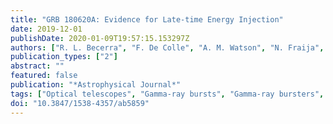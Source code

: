 ```yaml
---
title: "GRB 180620A: Evidence for Late-time Energy Injection"
date: 2019-12-01
publishDate: 2020-01-09T19:57:15.153297Z
authors: ["R. L. Becerra", "F. De Colle", "A. M. Watson", "N. Fraija", "N. R. Butler", "W. H. Lee", "C. G. Román-Zúñiga", "J. S. Bloom", "J. J. González", "A. S. Kutyrev", "J. X. Prochaska", "E. Ramirez-Ruiz", "M. G. Richer", "E. Troja"]
publication_types: ["2"]
abstract: ""
featured: false
publication: "*Astrophysical Journal*"
tags: ["Optical telescopes", "Gamma-ray bursts", "Gamma-ray bursters", "Gamma-ray sources", "Astrophysics - High Energy Astrophysical Phenomena"]
doi: "10.3847/1538-4357/ab5859"
---
```



